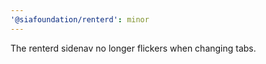 ```yaml
---
'@siafoundation/renterd': minor
---
```


The renterd sidenav no longer flickers when changing tabs.

